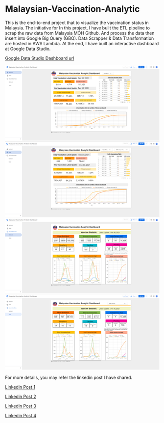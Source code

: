 # Malaysian-Vaccination-Analytic

This is the end-to-end project that to visualize the vaccination status in Malaysia. The initiative for
In this project, I have built the ETL pipeline to scrap the raw data from Malaysia MOH Github.
And process the data then insert into Google Big Query (GBQ). Data Scrapper & Data Transformation are hosted in AWS Lambda.
At the end, I have built an interactive dashboard at Google Data Studio.

[Google Data Studio Dashboard url](https://datastudio.google.com/reporting/e7a2a19f-65bd-431a-b20e-72484f2420b3) <br>

<img src="https://github.com/hoe94/Malaysian-Vaccination-Analytic/blob/main/Screenshot%202021-12-31%20112738.png"/>
<img src="https://github.com/hoe94/Malaysian-Vaccination-Analytic/blob/main/Screenshot%202021-12-31%20112800.png"/>
<img src="https://github.com/hoe94/Malaysian-Vaccination-Analytic/blob/main/Screenshot%202021-12-31%20112813.png"/>
<img src="https://github.com/hoe94/Malaysian-Vaccination-Analytic/blob/main/Screenshot%202021-12-31%20112843.png"/>

For more details, you may refer the linkedin post I have shared.

[Linkedin Post 1](https://www.linkedin.com/posts/ericlowkimhoe_citf-covid19-github-activity-6818191459301380096-Whyo?utm_source=linkedin_share&utm_medium=member_desktop_web)

[Linkedin Post 2](https://www.linkedin.com/posts/ericlowkimhoe_citf-covid19-github-activity-6823191854499139584-g1Hr?utm_source=linkedin_share&utm_medium=member_desktop_web)

[Linkedin Post 3](https://www.linkedin.com/posts/ericlowkimhoe_moh-citf-covid19-activity-6882532892623425537-dBbL?utm_source=linkedin_share&utm_medium=member_desktop_web)

[Linkedin Post 4](https://www.linkedin.com/posts/ericlowkimhoe_moh-citf-covid19-activity-6908305855012331520-eU-V?utm_source=linkedin_share&utm_medium=member_desktop_web)
